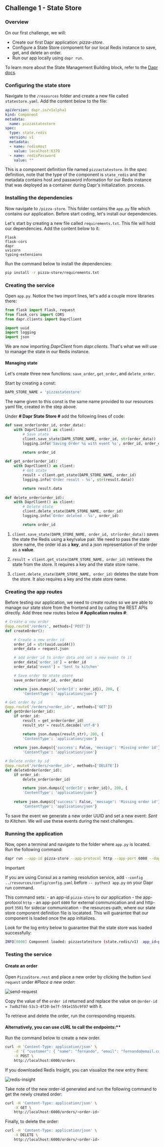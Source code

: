 ## Challenge 1 - State Store

### Overview

On our first challenge, we will:

- Create our first Dapr application: _pizza-store_.
- Configure a State Store component for our local Redis instance to save, get, and delete an order.
- Run our app locally using `dapr run`.

To learn more about the State Management Building block, refer to the [Dapr docs](https://docs.dapr.io/developing-applications/building-blocks/state-management/state-management-overview/).

### Configuring the state store

Navigate to the `/resources` folder and create a new file called `statestore.yaml`. Add the content below to the file:

```yaml
apiVersion: dapr.io/v1alpha1
kind: Component
metadata:
  name: pizzastatestore
spec:
  type: state.redis
  version: v1
  metadata:
  - name: redisHost
    value: localhost:6379
  - name: redisPassword
    value: ""
```

This is a component definition file named `pizzastatestore`. In the _spec_ definition, note that the type of the component is `state_redis` and the metadata contains host and password information for our Redis instance that was deployed as a container during Dapr's initialization. process.

### Installing the dependencies

Now navigate to `/pizza-store`. This folder contains the `app.py` file which contains our application. Before start coding, let's install our dependencies.

Let's start by creating a new file called `requirements.txt`. This file will hold our dependencies. Add the content below to it:

```text
Flask
flask-cors
dapr
uvicorn
typing-extensions
```

Run the command below to install the dependencies:

```bash
pip install -r pizza-store/requirements.txt
```

### Creating the service

Open `app.py`. Notice the two import lines, let's add a couple more libraries there:

```python
from flask import Flask, request
from flask_cors import CORS
from dapr.clients import DaprClient

import uuid
import logging
import json
```

We are now importing _DaprClient_ from _dapr.clients_. That's what we will use to manage the state in our Redis instance.

#### Managing state

Let's create three new functions: `save_order`, `get_order`, and `delete_order`.

Start by creating a const:

```python
DAPR_STORE_NAME = 'pizzastatestore'
```

The name given to this const is the same name provided to our resources yaml file, created in the step above.

Under **# Dapr State Store #** add the following lines of code:

```python
def save_order(order_id, order_data):
    with DaprClient() as client:
        # Save state 
        client.save_state(DAPR_STORE_NAME, order_id, str(order_data))
        logging.info('Saving Order %s with event %s', order_id, order_data['event'])

        return order_id
    
def get_order(order_id):
    with DaprClient() as client:
        # Get state
        result = client.get_state(DAPR_STORE_NAME, order_id)
        logging.info('Order result - %s', str(result.data))

        return result.data
    
def delete_order(order_id):
    with DaprClient() as client:
        # Delete state
        client.delete_state(DAPR_STORE_NAME, order_id)
        logging.info('Order deleted - %s', order_id)

        return order_id
```

1. `client.save_state(DAPR_STORE_NAME, order_id, str(order_data))` saves the state the Redis using a key/value pair. We need to pass the state store name, the order id as a **key**, and a json representation of the order as a **value**.

2. `result = client.get_state(DAPR_STORE_NAME, order_id)` retrieves the state from the store. It requires a key and the state store name.

3. `client.delete_state(DAPR_STORE_NAME, order_id)` deletes the state from the store. It also requires a key and the state store name.

### Creating the app routes

Before testing our application, we need to create routes so we are able to manage our state store from the frontend and by calling the REST APIs directly. Add three new routes below **# Application routes #**:

```python
# Create a new order
@app.route('/orders', methods=['POST'])
def createOrder():

    # Create a new order id
    order_id = str(uuid.uuid4())
    order_data = request.json

    # add order id to order data and set a new event to it
    order_data['order_id'] = order_id
    order_data['event'] = 'Sent to kitchen'

    # Save order to state store
    save_order(order_id, order_data)

    return json.dumps({'orderId': order_id}), 200, {
        'ContentType': 'application/json'}

# Get order by id
@app.route('/orders/<order_id>', methods=['GET'])
def getOrder(order_id):
    if order_id:
        result = get_order(order_id)   
        result_str = result.decode('utf-8')     

        return json.dumps(result_str), 200, {
        'ContentType': 'application/json'}
    
    return json.dumps({'success': False, 'message': 'Missing order id'}), 404, {
        'ContentType': 'application/json'}

# Delete order by id
@app.route('/orders/<order_id>', methods=['DELETE'])
def deleteOrder(order_id):
    if order_id:
        delete_order(order_id)   

        return json.dumps({'orderId': order_id}), 200, {
        'ContentType': 'application/json'}
    
    return json.dumps({'success': False, 'message': 'Missing order id'}), 404, {
        'ContentType': 'application/json'}
```

To save the event we generate a new order UUID and set a new event: _Sent to Kitchen_. We will use these events during the next challenges.

### Running the application

Now, open a terminal and navigate to the folder where `app.py` is located. Run the following command:

```bash
dapr run --app-id pizza-store --app-protocol http --app-port 6000 --dapr-http-port 3501 --resources-path ../../resources  -- python3 app.py
```

> [!IMPORTANT]
> If you are using Consul as a naming resolution service, add `--config ../resources/config/config.yaml` before `-- python3 app.py` on your Dapr run command.

This command sets:
    - an app-id `pizza-store` to our application
    - the app-protocol `http`
    - an  app-port `6000` for external communication and and http-port `3501` for sidecar communication
    - the resources-path, where our state store component definition file is locatated. This will guarantee that our component is loaded once the app initializes.

Look for the log entry below to guarantee that the state store was loaded successfully:

```bash
INFO[0000] Component loaded: pizzastatestore (state.redis/v1)  app_id=pizza-store instance=diagrid.local scope=dapr.runtime.processor type=log ver=1.14.4
```

### Testing the service

#### Create an order

Open `PizzaStore.rest` and place a new order by clicking the button `Send request` under _#Place a new order_:

![send-request](/imgs/rest-request.png)

Copy the value of the `order id` returned and replace the value on `@order-id = 7adb27dd-53c3-4f20-be7f-591e155c9f07` with it.

To retrieve and delete the order, run the corresponding requests.

#### Alternatively, you can use _cURL_ to call the endpoints:**

Run the command below to create a new order.

```bash
curl -H 'Content-Type: application/json' \
    -d '{ "customer": { "name": "fernando", "email": "fernando@email.com" }, "items": [ { "type":"vegetarian", "amount": 2 } ] }' \
    -X POST \
    http://localhost:6000/orders
```

If you downloaded Redis Insight, you can visualize the new entry there:

![redis-insight](/imgs/redis-insight.png)

Take note of the new order-id generated and run the following command to get the newly created order:

```bash
curl -H 'Content-Type: application/json' \
    -X GET \
    http://localhost:6000/orders/<order-id>
```

Finally, to delete the order:

```bash
curl -H 'Content-Type: application/json' \
    -X DELETE \
    http://localhost:6000/orders/<order-id>
```
